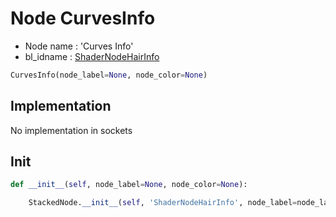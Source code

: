 # Node CurvesInfo

- Node name : 'Curves Info'
- bl_idname : [ShaderNodeHairInfo](https://docs.blender.org/api/current/bpy.types.{bl_idname}.html)


``` python
CurvesInfo(node_label=None, node_color=None)
```
## Implementation

No implementation in sockets

## Init

``` python
def __init__(self, node_label=None, node_color=None):

    StackedNode.__init__(self, 'ShaderNodeHairInfo', node_label=node_label, node_color=node_color)
```
